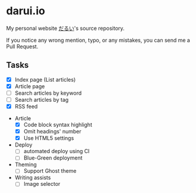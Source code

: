 
# darui.io

My personal website [だるい](http://darui.io/)'s source repository.

If you notice any wrong mention, typo, or any mistakes, you can send me a Pull Request.

## Tasks

- [X] Index page (List articles)
- [X] Article page
- [ ] Search articles by keyword
- [ ] Search articles by tag
- [X] RSS feed
- Article
    - [X] Code block syntax highlight
    - [X] Omit headings' number
    - [X] Use HTML5 settings
- Deploy
    - [ ] automated deploy using CI
    - [ ] Blue-Green deployment
- Theming
    - [ ] Support Ghost theme
- Writing assists
    - [ ] Image selector
